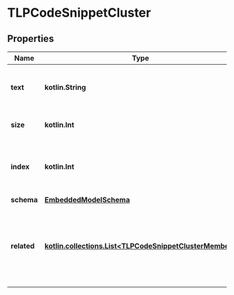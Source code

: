 
# TLPCodeSnippetCluster

## Properties
Name | Type | Description | Notes
------------ | ------------- | ------------- | -------------
**text** | **kotlin.String** | The text here is the representative (seed) of the cluster. | 
**size** | **kotlin.Int** | This was the size of the original cluster. | 
**index** | **kotlin.Int** | This is the original index of the snippet, or where it was within the input array. | 
**schema** | [**EmbeddedModelSchema**](EmbeddedModelSchema.md) |  |  [optional]
**related** | [**kotlin.collections.List&lt;TLPCodeSnippetClusterMember&gt;**](TLPCodeSnippetClusterMember.md) | This is all of the other snippets within the cluster that were NOT chosen to represent(seed), but are included in the cluster itself. |  [optional]



